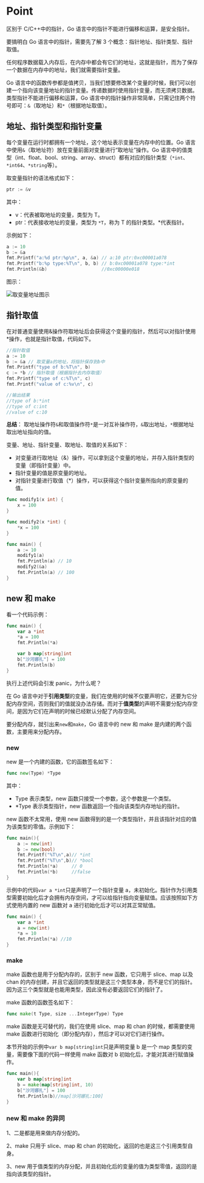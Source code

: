 # Point

区别于 C/C++中的指针，Go 语言中的指针不能进行偏移和运算，是安全指针。

要搞明白 Go 语言中的指针，需要先了解 3 个概念：指针地址、指针类型、指针取值。

任何程序数据载入内存后，在内存中都会有它们的地址，这就是指针，而为了保存一个数据在内存中的地址，我们就需要指针变量。

Go 语言中的函数传参都是值拷贝，当我们想要修改某个变量的时候，我们可以创建一个指向该变量地址的指针变量。传递数据时使用指针变量，而无须拷贝数据。类型指针不能进行偏移和运算，Go 语言中的指针操作非常简单，只需记住两个符号即可：`&`（取地址）和`*`（根据地址取值）。

## 地址、指针类型和指针变量

每个变量在运行时都拥有一个地址，这个地址表示变量在内存中的位置。Go 语言中使用`&`（取地址符）放在变量前面对变量进行“取地址”操作。Go 语言中的值类型（int、float、bool、string、array、struct）都有对应的指针类型（`*int`、`*int64`、`*string`等）。

取变量指针的语法格式如下：

```go
ptr := &v
```

其中：

- v：代表被取地址的变量，类型为 T。
- ptr：代表接收地址的变量，类型为 `*T`，称为 T 的指针类型。\*代表指针。

示例如下：

```go
a := 10
b := &a
fmt.Printf("a:%d ptr:%p\n", a, &a) // a:10 ptr:0xc00001a078
fmt.Printf("b:%p type:%T\n", b, b) // b:0xc00001a078 type:*int
fmt.Println(&b)                    //0xc00000e018
```

图示：

![取变量地址图示](https://www.liwenzhou.com/images/Go/pointer/ptr.png)

## 指针取值

在对普通变量使用&操作符取地址后会获得这个变量的指针，然后可以对指针使用\*操作，也就是指针取值，代码如下。

```go
//指针取值
a := 10
b := &a // 取变量a的地址，将指针保存到b中
fmt.Printf("type of b:%T\n", b)
c := *b // 指针取值（根据指针去内存取值）
fmt.Printf("type of c:%T\n", c)
fmt.Printf("value of c:%v\n", c)

//输出结果
//type of b:*int
//type of c:int
//value of c:10
```

**总结**： 取地址操作符`&`和取值操作符`*`是一对互补操作符，`&`取出地址，`*`根据地址取出地址指向的值。

变量、地址、指针变量、取地址、取值的关系如下：

- 对变量进行取地址（&）操作，可以拿到这个变量的地址，并存入指针类型的变量（即指针变量）中。
- 指针变量的值是原变量的地址。
- 对指针变量进行取值（\*）操作，可以获得这个指针变量所指向的原变量的值。

```go
func modify1(x int) {
	x = 100
}

func modify2(x *int) {
	*x = 100
}

func main() {
	a := 10
	modify1(a)
	fmt.Println(a) // 10
	modify2(&a)
	fmt.Println(a) // 100
}
```

## new 和 make

看一个代码示例：

```go
func main() {
	var a *int
	*a = 100
	fmt.Println(*a)

	var b map[string]int
	b["沙河娜扎"] = 100
	fmt.Println(b)
}
```

执行上述代码会引发 panic，为什么呢？

在 Go 语言中对于**引用类型**的变量，我们在使用的时候不仅要声明它，还要为它分配内存空间，否则我们的值就没办法存储。而对于**值类型**的声明不需要分配内存空间，是因为它们在声明的时候已经默认分配了内存空间。

要分配内存，就引出来`new`和`make`，Go 语言中的 new 和 make 是内建的两个函数，主要用来分配内存。

### new

new 是一个内建的函数，它的函数签名如下：

```go
func new(Type) *Type
```

其中：

- Type 表示类型，new 函数只接受一个参数，这个参数是一个类型。
- \*Type 表示类型指针，new 函数返回一个指向该类型内存地址的指针。

new 函数不太常用，使用 new 函数得到的是一个类型指针，并且该指针对应的值为该类型的零值。示例如下：

```go
func main(){
    a := new(int)
    b := new(bool)
    fmt.Printf("%T\n",a)// *int
    fmt.Printf("%T\n",b)// *bool
    fmt.Println(*a)		// 0
    fmt.Println(*b)		//false
}
```

示例中的代码`var a *int`只是声明了一个指针变量 a，未初始化。指针作为引用类型需要初始化后才会拥有内存空间，才可以给指针指向变量赋值。应该按照如下方式使用内置的 new 函数对 a 进行初始化后才可以对其正常赋值。

```go
func main() {
	var a *int
	a = new(int)
	*a = 10
	fmt.Println(*a) //10
}
```

### make

make 函数也是用于分配内存的，区别于 new 函数，它只用于 slice、map 以及 chan 的内存创建，并且它返回的类型就是这三个类型本身，而不是它们的指针。因为这三个类型就是也能用类型，因此没有必要返回它们的指针了。

make 函数的函数签名如下：

```go
func make(t Type, size ...IntegerType) Type
```

make 函数是无可替代的，我们在使用 slice、map 和 chan 的时候，都需要使用 make 函数进行初始化（即分配内存），然后才可以对它们进行操作。

本节开始的示例中`var b map[string]int`只是声明变量 b 是一个 map 类型的变量，需要像下面的代码一样使用 make 函数对 b 初始化后，才能对其进行赋值操作。

```go
func main(){
    var b map[string]int
    b = make(map[string]int, 10)
    b["沙河娜扎"] = 100
    fmt.Println(b)//map[沙河娜扎:100]
}
```

### new 和 make 的异同

1、二是都是用来做内存分配的。

2、make 只用于 slice、map 和 chan 的初始化，返回的也是这三个引用类型自身。

3、new 用于值类型的内存分配，并且初始化后的变量的值为类型零值，返回的是指向该类型的指针。
